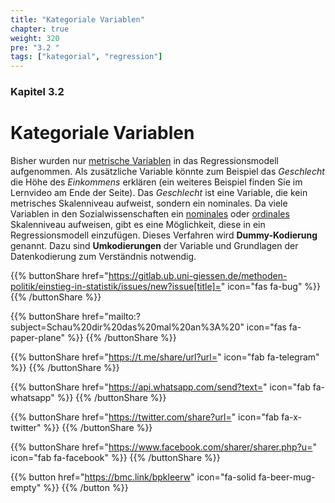```yaml
---
title: "Kategoriale Variablen"
chapter: true
weight: 320
pre: "3.2 "
tags: ["kategorial", "regression"]
---
```


### Kapitel 3.2

# Kategoriale Variablen

Bisher wurden nur [metrische Variablen](../../glossar/metrischesskalenniveau/index.html) in das Regressionsmodell aufgenommen. Als zusätzliche Variable könnte zum Beispiel das *Geschlecht* die Höhe des *Einkommens* erklären (ein weiteres Beispiel finden Sie im Lernvideo am Ende der Seite). Das *Geschlecht* ist eine Variable, die kein metrisches Skalenniveau aufweist, sondern ein nominales. Da viele Variablen in den Sozialwissenschaften ein [nominales](../../glossar/nominalskala/index.html) oder [ordinales](../../glossar/ordinalskala/index.html) Skalenniveau aufweisen, gibt es eine Möglichkeit, diese in ein Regressionsmodell einzufügen. Dieses Verfahren wird **Dummy-Kodierung** genannt. Dazu sind **Umkodierungen** der Variable und Grundlagen der Datenkodierung zum Verständnis notwendig.

{{% buttonShare href="https://gitlab.ub.uni-giessen.de/methoden-politik/einstieg-in-statistik/issues/new?issue[title]=" icon="fas fa-bug" %}} {{% /buttonShare %}} 

{{% buttonShare href="mailto:?subject=Schau%20dir%20das%20mal%20an%3A%20" icon="fas fa-paper-plane" %}} {{% /buttonShare %}}

{{% buttonShare href="https://t.me/share/url?url=" icon="fab fa-telegram" %}} {{% /buttonShare %}}

{{% buttonShare href="https://api.whatsapp.com/send?text=" icon="fab fa-whatsapp" %}} {{% /buttonShare %}}

{{% buttonShare href="https://twitter.com/share?url=" icon="fab fa-x-twitter" %}} {{% /buttonShare %}}

{{% buttonShare href="https://www.facebook.com/sharer/sharer.php?u=" icon="fab fa-facebook" %}} {{% /buttonShare %}}

{{% button href="https://bmc.link/bpkleerw" icon="fa-solid fa-beer-mug-empty" %}} {{% /button %}}
